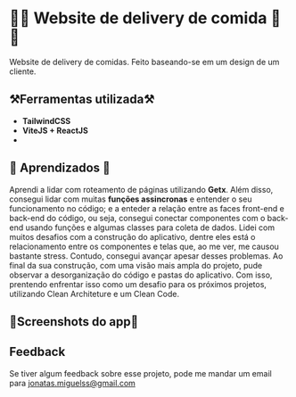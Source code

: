 # 📱📱 Website de delivery de comida 📱📱
Website de delivery de comidas. Feito baseando-se em um design de um cliente.

## ⚒️Ferramentas utilizada⚒️
- **TailwindCSS**
- **ViteJS + ReactJS**
-  



## 🧠 Aprendizados 🧠

Aprendi a lidar com roteamento de páginas utilizando **Getx**. Além disso, consegui lidar com muitas **funções assincronas** e entender o seu funcionamento no código; e a enteder a relação entre as faces front-end e back-end do código, ou seja, consegui conectar componentes com o back-end usando funções e algumas classes para coleta de dados.
Lidei com muitos desafios com a construção do aplicativo, dentre eles está o relacionamento entre os componentes e telas que, ao me ver, me causou bastante stress. Contudo, consegui avançar apesar desses problemas. Ao final da sua construção, com uma visão mais ampla do projeto, pude observar a desorganização do código e pastas do aplicativo. Com isso, prentendo enfrentar isso como um desafio para os próximos projetos, utilizando Clean Architeture e um Clean Code.

## 📸Screenshots do app📸


## Feedback

Se tiver algum feedback sobre esse projeto, pode me mandar um email para jonatas.miguelss@gmail.com



